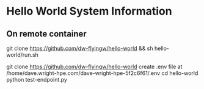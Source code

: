 # Hello World System Information 

## On remote container
git clone https://github.com/dw-flyingw/hello-world && sh hello-world/run.sh

git clone https://github.com/dw-flyingw/hello-world
create .env file at /home/dave.wright-hpe.com/dave-wright-hpe-5f2c6f61/.env 
cd hello-world
python test-endpoint.py 
